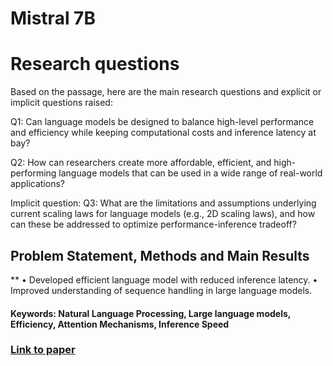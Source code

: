 # Mistral 7B

# Research questions
Based on the passage, here are the main research questions and explicit or implicit questions raised:

Q1: Can language models be designed to balance high-level performance and efficiency while keeping computational costs and inference latency at bay?

Q2: How can researchers create more affordable, efficient, and high-performing language models that can be used in a wide range of real-world applications?

Implicit question:
Q3: What are the limitations and assumptions underlying current scaling laws for language models (e.g., 2D scaling laws), and how can these be addressed to optimize performance-inference tradeoff?

## Problem Statement, Methods and Main Results
**
• Developed efficient language model with reduced inference latency.
• Improved understanding of sequence handling in large language models.

#### Keywords: Natural Language Processing, Large language models, Efficiency, Attention Mechanisms, Inference Speed
### [Link to paper](https://arxiv.org/abs/2310.06825v1)

